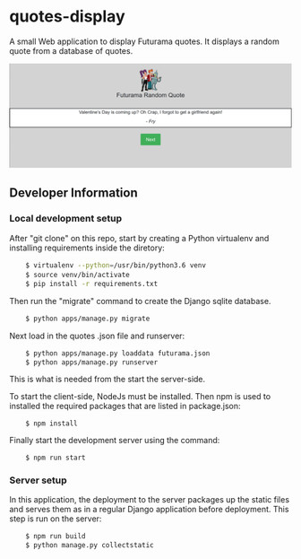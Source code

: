 # quotes-display
A small Web application to display Futurama quotes. It displays a random quote from a database of quotes.

![Futurama Quotes](https://github.com/davgibbs/quotes-display/blob/master/apps/frontend/img/screenshot.png)

## Developer Information
### Local development setup
After "git clone" on this repo, start by creating a Python virtualenv and installing requirements inside the diretory:
```bash
    $ virtualenv --python=/usr/bin/python3.6 venv
    $ source venv/bin/activate
    $ pip install -r requirements.txt
```
Then run the "migrate" command to create the Django sqlite database.
```bash
    $ python apps/manage.py migrate
```
Next load in the quotes .json file and runserver:
```
    $ python apps/manage.py loaddata futurama.json
    $ python apps/manage.py runserver
```
This is what is needed from the start the server-side.

To start the client-side, NodeJs must be installed. Then npm is used to installed the required packages that are listed in package.json:
```
    $ npm install
```
Finally start the development server using the command:
```
    $ npm run start
```

### Server setup
In this application, the deployment to the server packages up the static files and serves them as in a regular Django application before deployment. This step is run on the server:
```
    $ npm run build
    $ python manage.py collectstatic
```



